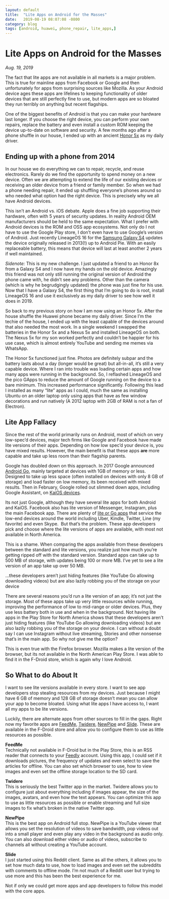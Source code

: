 ```yaml
---
layout: default
title:  "Lite Apps on Android for the Masses"
date:   2019-08-19 08:07:08 -0800
category: blog
tags: [android, huawei, phone_repair, lite_apps,]
---
```

# Lite Apps on Android for the Masses
*Aug. 19, 2019*  

The fact that lite apps are not available in all markets is a major problem. This is true for mainline apps from Facebook or Google and then unfortunately for apps from surprising sources like Mozilla. As your Android device ages these apps are lifelines to keeping functionality of older devices that are still perfectly fine to use, but modern apps are so bloated they run terribly on anything but recent flagships.

One of the biggest benefits of Android is that you can make your hardware last longer. If you choose the right device, you can perform your own repairs, replace the battery and even install a custom ROM keeping the device up-to-date on software and security. A few months ago after a phone shuffle in our house, I ended up with an ancient [Honor 5x](https://www.pcmag.com/review/341391/huawei-honor-5x-unlocked) as my daily driver. 

## Ending up with a phone from 2014

In our house we do everything we can to repair, recycle, and reuse electronics. Rarely do we find the opportunity to spend money on a new device. Often we are attempting to extend the life of our existing devices or receiving an older device from a friend or family member. So when we had a phone needing repair, it ended up shuffling everyone’s phones around so who needed what option had the right device. This is precisely why we all have Android devices. 

This isn’t an Android vs. iOS debate. Apple does a fine job supporting their hardware, often with 5 years of security updates. In reality Android OEM manufacturers should be held to the same expectation. What I prefer with Android devices is the ROM and OSS app ecosystems. Not only do I not have to use the Google Play store, I don’t even have to use Google’s version of Android. Just recently LineageOS 16 for the [Samsung Galaxy S4](https://forum.xda-developers.com/galaxy-s4) updates the device originally released in 2013(!) up to Android Pie. With an easily replaceable battery, this means that device will last at least another 2 years if well maintained. 

_Sidenote:_ This is my new challenge. I just updated a friend to an Honor 8x from a Galaxy S4 and I now have my hands on the old device. Amazingly this friend was not only still running the original version of Android the phone came with, he didn’t see any problems. Other than the camera (which is why he begrudgingly updated) the phone was just fine for his use. Now that I have a Galaxy S4, the first thing that I’m going to do is root, install LineageOS 16 and use it exclusively as my daily driver to see how well it does in 2019. 

So back to my previous story on how I am now using an Honor 5x. After the house shuffle the Huawei phone became my daily driver. Since I’m the techie of the house, I ended up with the least capable of the devices around that also needed the most work. In a single weekend I swapped the batteries in the Honor 5x and a Nexus 5x and installed LineageOS on both. The Nexus 5x for my son worked perfectly and couldn’t be happier for his use case, which is almost entirely YouTube and sending me memes via WhatsApp. 

The Honor 5x functioned just fine. Photos are definitely subpar and the battery lasts about a day (longer would be great) but all-in-all, it’s still a very capable device. Where I ran into trouble was loading certain apps and how many apps were running in the background. So, I reflashed LineageOS and the pico GApps to reduce the amount of Google running on the device to a bare minimum. This increased performance significantly. Following this lead I installed as many “lite” apps as I could, much the same as installing Ubuntu on an older laptop only using apps that have as few window decorations and run natively (A 2012 laptop with 2GB of RAM is not a fan of Electron). 

## Lite App Fallacy

Since the rest of the world primarily runs on Android, most of which on very low-spec’d devices, major tech firms like Google and Facebook have made lite versions of their apps. Depending on how low spec’d your device is, you have mixed results. However, the main benefit is that these apps **are** more capable and take up less room than their flagship parents. 

Google has doubled down on this approach. In 2017 Google announced [Android Go](https://www.theverge.com/circuitbreaker/2018/3/1/17052912/what-is-android-go), mainly targeted at devices with 1GB of memory or less. Designed to take up less space (often installed on devices with only 8 GB of storage) and load faster on low memory, its been received with mixed results. Then in February, Google rolled out slimmed down apps, including Google Assistant, on [KaiOS devices](https://9to5google.com/2019/02/26/kaios-google-youtube-assistant/).

Its not just Google, although they have several lite apps for both Android and KaiOS. Facebook also has lite version of Messenger, Instagram, plus the main Facebook app. There are plenty of [lite or Go apps](https://www.androidauthority.com/android-go-lite-apps-891592/) that service the low-end devices around the world including Uber, Kindle, Twitter, Line (my favorite) and even Skype.  But that’s the problem. These app developers pick and choose where the lite versions of apps are available, with most not available in North America. 

This is a shame. When comparing the apps available from these developers between the standard and lite versions, you realize just how much you’re getting ripped off with the standard version. Standard apps can take up to 500 MB of storage, with updates being 100 or more MB. I’ve yet to see a lite version of an app take up over 50 MB.

…these developers aren’t just hiding features (like YouTube Go allowing downloading videos) but are also lazily robbing you of the storage on your device

There are several reasons you’d run a lite version of an app; it’s not just the storage. Most of these apps take up very little resources while running, improving the performance of low to mid-range or older devices. Plus, they use less battery both in use and when in the background. Not having lite apps in the Play Store for North America shows that these developers aren’t just hiding features (like YouTube Go allowing downloading videos) but are also lazily robbing you of the storage on your device. I can without a doubt say I can use Instagram without live streaming, Stories and other nonsense that’s in the main app. So why not give me the option?

This is even true with the Firefox browser. Mozilla makes a lite version of the browser, but its not available in the North American Play Store. I was able to find it in the F-Droid store, which is again why I love Android. 

## So What to do About It

I want to see lite versions available in every store. I want to see app developers stop stealing resources from my devices. Just because I might have 6 GB of memory and 128 GB of storage doesn’t mean you can allow your app to become bloated. Using what lite apps I have access to, I want all my apps to be lite versions.

Luckily, there are alternate apps from other sources to fill in the gaps. Right now my favorite apps are [FeedMe](https://play.google.com/store/apps/details?id=com.seazon.feedme&hl=en_US), [Twidere](https://f-droid.org/en/packages/org.mariotaku.twidere/), [NewPipe](https://newpipe.schabi.org/) and [Slide](https://f-droid.org/en/packages/me.ccrama.redditslide/). These are available in the F-Droid store and allow you to configure them to use as little resources as possible.

**FeedMe**  
Technically not available in F-Droid but in the Play Store, this is an RSS reader that connects to your [Feedly](https://feedly.com/i/welcome) account. Using this app, I could set if it downloads pictures, the frequency of updates and even select to save the articles for offline. You can also set which browser to use, how to view images and even set the offline storage location to the SD card. 

**Twidere**  
This is seriously the best Twitter app in the market. Twidere allows you to configure just about everything including if images appear, the size of the images, avatars, and even how the text appears. You can optimize this app to use as little resources as possible or enable streaming and full size images to fix what’s broken in the native Twitter app.

**NewPipe**  
This is the best app on Android full stop. NewPipe is a YouTube viewer that allows you set the resolution of videos to save bandwidth, pop videos out into a small player and even play any video in the background as audio only. You can also download either video or audio of videos, subscribe to channels all without creating a YouTube account.

**Slide**  
I just started using this Reddit client. Same as all the others, it allows you to set how much data to use, how to load images and even set the subreddits with comments to offline mode. I’m not much of a Reddit user but trying to use more and this has been the best experience for me. 

Not if only we could get more apps and app developers to follow this model with the core apps.  